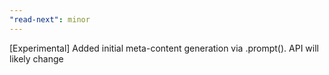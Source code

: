 ```yaml
---
"read-next": minor
---
```


[Experimental] Added initial meta-content generation via .prompt(). API will likely change
